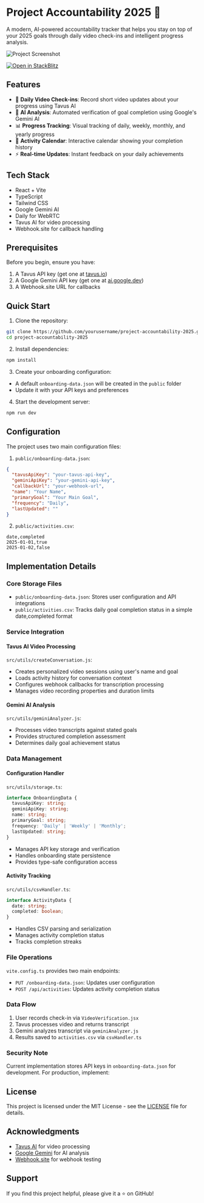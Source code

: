 # Project Accountability 2025 🎯

A modern, AI-powered accountability tracker that helps you stay on top of your 2025 goals through daily video check-ins and intelligent progress analysis.

![Project Screenshot](screenshot.png)

[![Open in StackBlitz](https://developer.stackblitz.com/img/open_in_stackblitz.svg)](https://stackblitz.com/github/yourusername/project-accountability-2025)

## Features

- 🎥 **Daily Video Check-ins**: Record short video updates about your progress using Tavus AI
- 🤖 **AI Analysis**: Automated verification of goal completion using Google's Gemini AI
- 📊 **Progress Tracking**: Visual tracking of daily, weekly, monthly, and yearly progress
- 📅 **Activity Calendar**: Interactive calendar showing your completion history
- ⚡ **Real-time Updates**: Instant feedback on your daily achievements

## Tech Stack

- React + Vite
- TypeScript
- Tailwind CSS
- Google Gemini AI
- Daily for WebRTC
- Tavus AI for video processing
- Webhook.site for callback handling

## Prerequisites

Before you begin, ensure you have:

1. A Tavus API key (get one at [tavus.io](https://tavus.io))
2. A Google Gemini API key (get one at [ai.google.dev](https://ai.google.dev))
3. A Webhook.site URL for callbacks

## Quick Start

1. Clone the repository:
```bash
git clone https://github.com/yourusername/project-accountability-2025.git
cd project-accountability-2025
```

2. Install dependencies:
```bash
npm install
```

3. Create your onboarding configuration:
- A default `onboarding-data.json` will be created in the `public` folder
- Update it with your API keys and preferences

4. Start the development server:
```bash
npm run dev
```

## Configuration

The project uses two main configuration files:

1. `public/onboarding-data.json`:
```json
{
  "tavusApiKey": "your-tavus-api-key",
  "geminiApiKey": "your-gemini-api-key",
  "callbackUrl": "your-webhook-url",
  "name": "Your Name",
  "primaryGoal": "Your Main Goal",
  "frequency": "Daily",
  "lastUpdated": ""
}
```

2. `public/activities.csv`:
```csv
date,completed
2025-01-01,true
2025-01-02,false
```

## Implementation Details

### Core Storage Files
- `public/onboarding-data.json`: Stores user configuration and API integrations
- `public/activities.csv`: Tracks daily goal completion status in a simple date,completed format

### Service Integration

#### Tavus AI Video Processing
`src/utils/createConversation.js`:
- Creates personalized video sessions using user's name and goal
- Loads activity history for conversation context
- Configures webhook callbacks for transcription processing
- Manages video recording properties and duration limits

#### Gemini AI Analysis
`src/utils/geminiAnalyzer.js`:
- Processes video transcripts against stated goals
- Provides structured completion assessment
- Determines daily goal achievement status

### Data Management

#### Configuration Handler
`src/utils/storage.ts`:
```typescript
interface OnboardingData {
  tavusApiKey: string;
  geminiApiKey: string;
  name: string;
  primaryGoal: string;
  frequency: 'Daily' | 'Weekly' | 'Monthly';
  lastUpdated: string;
}
```
- Manages API key storage and verification
- Handles onboarding state persistence
- Provides type-safe configuration access

#### Activity Tracking
`src/utils/csvHandler.ts`:
```typescript
interface ActivityData {
  date: string;
  completed: boolean;
}
```
- Handles CSV parsing and serialization
- Manages activity completion status
- Tracks completion streaks

### File Operations
`vite.config.ts` provides two main endpoints:
- `PUT /onboarding-data.json`: Updates user configuration
- `POST /api/activities`: Updates activity completion status

### Data Flow
1. User records check-in via `VideoVerification.jsx`
2. Tavus processes video and returns transcript
3. Gemini analyzes transcript via `geminiAnalyzer.js`
4. Results saved to `activities.csv` via `csvHandler.ts`

### Security Note
Current implementation stores API keys in `onboarding-data.json` for development.
For production, implement:


## License

This project is licensed under the MIT License - see the [LICENSE](LICENSE) file for details.

## Acknowledgments

- [Tavus AI](https://tavus.io) for video processing
- [Google Gemini](https://ai.google.dev) for AI analysis
- [Webhook.site](https://webhook.site) for webhook testing

## Support

If you find this project helpful, please give it a ⭐️ on GitHub!
